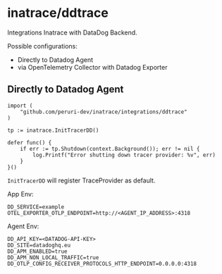 # inatrace/ddtrace

Integrations Inatrace with DataDog Backend.

Possible configurations:
* Directly to Datadog Agent
* via OpenTelemetry Collector with Datadog Exporter

## Directly to Datadog Agent

```
import (
    "github.com/peruri-dev/inatrace/integrations/ddtrace"
)

tp := inatrace.InitTracerDD()

defer func() {
    if err := tp.Shutdown(context.Background()); err != nil {
        log.Printf("Error shutting down tracer provider: %v", err)
    }
}()
```

`InitTracerDD` will register TraceProvider as default.

App Env:
```
DD_SERVICE=example
OTEL_EXPORTER_OTLP_ENDPOINT=http://<AGENT_IP_ADDRESS>:4318
```

Agent Env:
```
DD_API_KEY=<DATADOG-API-KEY>
DD_SITE=datadoghq.eu
DD_APM_ENABLED=true
DD_APM_NON_LOCAL_TRAFFIC=true
DD_OTLP_CONFIG_RECEIVER_PROTOCOLS_HTTP_ENDPOINT=0.0.0.0:4318
```
